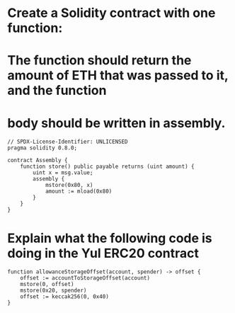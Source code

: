 # Create a Solidity contract with one function:
# The function should return the amount of ETH that was passed to it, and the function
# body should be written in assembly.

```
// SPDX-License-Identifier: UNLICENSED
pragma solidity 0.8.0;

contract Assembly {
    function store() public payable returns (uint amount) {
        uint x = msg.value;
        assembly {
            mstore(0x80, x)
            amount := mload(0x80)
        }
    }
}
```

# Explain what the following code is doing in the Yul ERC20 contract

```
function allowanceStorageOffset(account, spender) -> offset {
    offset := accountToStorageOffset(account)
    mstore(0, offset)
    mstore(0x20, spender)
    offset := keccak256(0, 0x40)
}
```

